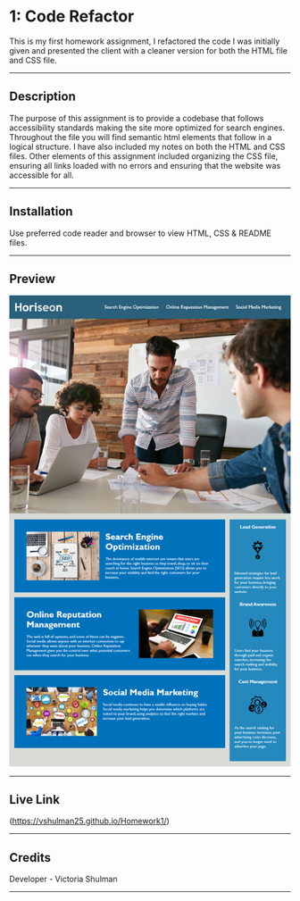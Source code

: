 # 1: Code Refactor

This is my first homework assignment, I refactored the code I was initially given and presented the client with a cleaner version for both the HTML file and CSS file. 

---
## Description 

The purpose of this assignment is to provide a codebase that follows accessibility standards making the site more optimized for search engines. Throughout the file you will find semantic html elements that follow in a logical structure. I have also included my notes on both the HTML and CSS files. Other elements of this assignment included organizing the CSS file, ensuring all links loaded with no errors and ensuring that the website was accessible for all. 

---
## Installation

Use preferred code reader and browser to view HTML, CSS & README files.


---
## Preview 

![Code Refactor Demo](./assets/images/01-html-css-git-homework-demo.png)

---

## Live Link

(https://vshulman25.github.io/Homework1/)

---
## Credits

Developer - Victoria Shulman 

---

